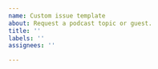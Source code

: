 ```yaml
---
name: Custom issue template
about: Request a podcast topic or guest.
title: ''
labels: ''
assignees: ''

---
```



